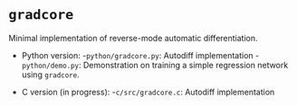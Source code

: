 # `gradcore`

Minimal implementation of reverse-mode automatic differentiation.

- Python version:
	-`python/gradcore.py`: Autodiff implementation
	-`python/demo.py`: Demonstration on training a simple regression network using `gradcore`.

- C version (in progress): 
	-`c/src/gradcore.c`: Autodiff implementation